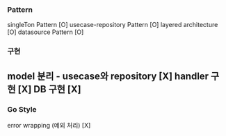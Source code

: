 ### Pattern
singleTon Pattern [O]
usecase-repository Pattern [O]
layered architecture [O]
datasource Pattern [O]

### 구현
model 분리 - usecase와 repository [X]
handler 구현 [X]
DB 구현 [X]
-----------------------
### Go Style
error wrapping (예외 처리) [X]

